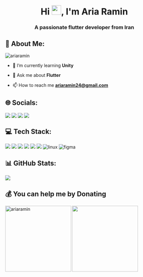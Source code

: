 <h1 align="center">Hi <img src="https://media.giphy.com/media/hvRJCLFzcasrR4ia7z/giphy.gif" width="30" height="30"/>, I'm Aria Ramin</h1>
<h3 align="center">A passionate flutter developer from Iran</h3>

## 💫 About Me:
<p align="left"> <img src="https://komarev.com/ghpvc/?username=ariaramin&label=Profile%20views&color=0e75b6&style=for-the-badge" alt="ariaramin" /> </p>

<!-- - 🔭 I’m currently working on **Aviz App* -->

- 🌱 I’m currently learning **Unity**

- 💬 Ask me about **Flutter**

- 📫 How to reach me **ariaramin24@gmail.com**

<!--<img align="right" src="https://github.com/abhisheknaiidu/abhisheknaiidu/raw/master/code.gif?raw=true" width="420" height="280" />-->

## 🌐 Socials:
<p align="left">
<!-- <a href="https://www.figma.com/@ariaramin" target="blank"><img align="center" src="https://img.icons8.com/fluent/48/000000/figma.png"/></a> -->
<a href="https://instagram.com/aria._.ramin" target="blank"><img align="center" src="https://img.icons8.com/fluent/48/000000/instagram-new.png"/></a>
<a href="https://twitter.com/ariaramin7" target="blank"><img align="center" src="https://img.icons8.com/fluent/48/000000/twitterx.png"/></a>
<a href="https://t.me/ariaramin7" target="blank"><img align="center" src="https://img.icons8.com/fluent/48/000000/telegram-app.png"/></a>
<a href="mailto:ariaramin24@gmail.com" target="blank"><img align="center" src="https://img.icons8.com/color/48/gmail-new.png"/></a>
</p>

## 💻 Tech Stack:
<p align="left"> 
<!--<img src="https://img.icons8.com/color/48/000000/java-coffee-cup-logo.png"/>
<img src="https://img.icons8.com/color/48/000000/kotlin.png"/>-->
<img src="https://img.icons8.com/color/48/000000/dart.png"/>
<img src="https://img.icons8.com/color/48/000000/flutter.png"/>
<img src="https://img.icons8.com/fluency/48/000000/android-os.png"/>
<img src="https://img.icons8.com/color/48/000000/visual-studio-code-2019.png"/>
<img src="https://img.icons8.com/color/48/000000/android-studio.png"/>
<img src="https://img.icons8.com/color/48/000000/git.png" />
<img src="https://img.icons8.com/color/48/000000/linux.png" alt="linux"/>
<img src="https://img.icons8.com/color/48/000000/figma.png" alt="figma"/>
</p>

## 📊 GitHub Stats:
![](https://github-readme-stats.vercel.app/api?username=ariaramin&theme=react&hide_border=false&include_all_commits=false&count_private=false)

## 💰 You can help me by Donating
<p><a href="https://www.buymeacoffee.com/ariaramin"> <img align="left" src="https://cdn.buymeacoffee.com/buttons/v2/default-yellow.png" width="210" alt="ariaramin" /></a></p>
<a href="https://www.coffeebede.com/ariaramin"> <img class="img-fluid" src="https://coffeebede.ir/DashboardTemplateV2/app-assets/images/banner/default-yellow.svg" width="210" /> </a>




<!--
<h3 align="center">My Stats:</h3>
<p align="center" ><img src="https://github-readme-stats.vercel.app/api?username=ariaramin&theme=radical" /></p>
<h3 align="center">Top Languages:</h3>
<p align="center"><img src="https://github-readme-stats.vercel.app/api/top-langs?username=ariaramin&theme=radical&show_icons=true&locale=en&layout=compact" /></p>
-->
